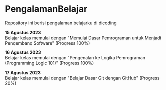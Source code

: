 # PengalamanBelajar
Repository ini berisi pengalaman belajarku di dicoding

**15 Agustus 2023**  
Belajar kelas memulai dengan "Memulai Dasar Pemrograman untuk Menjadi Pengembang Software" (Progress 100%)

**16 Agustus 2023**  
Belajar kelas memulai dengan "Pengenalan ke Logika Pemrograman (Programming Logic 101)" (Progress 100%)

**17 Agustus 2023**  
Belajar kelas memulai dengan "Belajar Dasar Git dengan GitHub" (Progress 20%)
